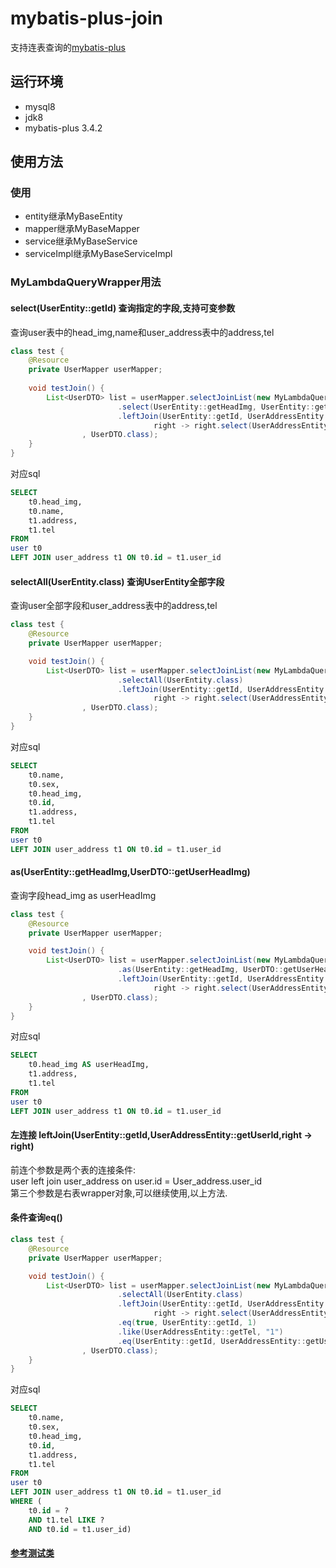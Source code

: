 # mybatis-plus-join

支持连表查询的[mybatis-plus](https://gitee.com/baomidou/mybatis-plus)

## 运行环境

* mysql8
* jdk8
* mybatis-plus 3.4.2

## 使用方法

### 使用

* entity继承MyBaseEntity
* mapper继承MyBaseMapper
* service继承MyBaseService
* serviceImpl继承MyBaseServiceImpl

### MyLambdaQueryWrapper用法

#### select(UserEntity::getId)  查询指定的字段,支持可变参数

查询user表中的head_img,name和user_address表中的address,tel

```java
class test {
    @Resource
    private UserMapper userMapper;
    
    void testJoin() {
        List<UserDTO> list = userMapper.selectJoinList(new MyLambdaQueryWrapper<UserEntity>()
                        .select(UserEntity::getHeadImg, UserEntity::getName)
                        .leftJoin(UserEntity::getId, UserAddressEntity::getUserId,
                                right -> right.select(UserAddressEntity::getAddress, UserAddressEntity::getTel))
                , UserDTO.class);
    }
}
```

对应sql

```sql
SELECT 
    t0.head_img,
    t0.name,
    t1.address,
    t1.tel
FROM 
user t0
LEFT JOIN user_address t1 ON t0.id = t1.user_id
```

#### selectAll(UserEntity.class) 查询UserEntity全部字段

查询user全部字段和user_address表中的address,tel

```java
class test {
    @Resource
    private UserMapper userMapper;

    void testJoin() {
        List<UserDTO> list = userMapper.selectJoinList(new MyLambdaQueryWrapper<UserEntity>()
                        .selectAll(UserEntity.class)
                        .leftJoin(UserEntity::getId, UserAddressEntity::getUserId,
                                right -> right.select(UserAddressEntity::getAddress, UserAddressEntity::getTel))
                , UserDTO.class);
    }
}
```

对应sql

```sql
SELECT 
    t0.name,
    t0.sex, 
    t0.head_img, 
    t0.id, 
    t1.address, 
    t1.tel
FROM 
user t0
LEFT JOIN user_address t1 ON t0.id = t1.user_id
```

#### as(UserEntity::getHeadImg,UserDTO::getUserHeadImg)

查询字段head_img as userHeadImg

```java
class test {
    @Resource
    private UserMapper userMapper;

    void testJoin() {
        List<UserDTO> list = userMapper.selectJoinList(new MyLambdaQueryWrapper<UserEntity>()
                        .as(UserEntity::getHeadImg, UserDTO::getUserHeadImg)
                        .leftJoin(UserEntity::getId, UserAddressEntity::getUserId,
                                right -> right.select(UserAddressEntity::getAddress, UserAddressEntity::getTel))
                , UserDTO.class);
    }
}
```

对应sql

```sql
SELECT 
    t0.head_img AS userHeadImg, 
    t1.address,
    t1.tel
FROM 
user t0
LEFT JOIN user_address t1 ON t0.id = t1.user_id
```

#### 左连接 leftJoin(UserEntity::getId,UserAddressEntity::getUserId,right -> right)

前连个参数是两个表的连接条件:  
user left join user_address on user.id = User_address.user_id  
第三个参数是右表wrapper对象,可以继续使用,以上方法.

#### 条件查询eq()

```java
class test {
    @Resource
    private UserMapper userMapper;

    void testJoin() {
        List<UserDTO> list = userMapper.selectJoinList(new MyLambdaQueryWrapper<UserEntity>()
                        .selectAll(UserEntity.class)
                        .leftJoin(UserEntity::getId, UserAddressEntity::getUserId,
                                right -> right.select(UserAddressEntity::getAddress, UserAddressEntity::getTel))
                        .eq(true, UserEntity::getId, 1)
                        .like(UserAddressEntity::getTel, "1")
                        .eq(UserEntity::getId, UserAddressEntity::getUserId)
                , UserDTO.class);
    }
}
```

对应sql

```sql
SELECT 
    t0.name,
    t0.sex, 
    t0.head_img,
    t0.id, 
    t1.address,
    t1.tel
FROM 
user t0
LEFT JOIN user_address t1 ON t0.id = t1.user_id
WHERE (
    t0.id = ? 
    AND t1.tel LIKE ? 
    AND t0.id = t1.user_id)
```

#### [参考测试类](https://gitee.com/best_handsome/mybatis-plus-join/blob/master/src/test/java/com/example/mp/MpJoinTest.java)

